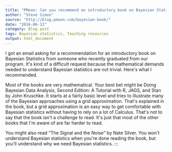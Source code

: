 ```yaml
---
title: "PMean: Can you recommend an introductory book on Bayesian Statistics"
author: "Steve Simon"
source: "http://blog.pmean.com/bayesian-book/"
date: "2016-06-13"
category: Blog post
tags: Bayesian statistics, Teaching resources
output: html_document
---
```


I got an email asking for a recommendation for an introductory book on
Bayesian Statistics from someone who recently graduated from our
program. It's kind of a difficult request because the mathematical
demands needed to understand Bayesian statistics are not trivial. Here's
what I recommended.

<!---More--->

Most of the books are very mathematical. Your best bet might be Doing
Bayesian Data Analysis, Second Edition: A Tutorial with R, JAGS, and
Stan by John Kruschke. It starts at a fairly basic level and tries to
illustrate many of the Bayesian approaches using a grid approximation.
That's explained in the book, but a grid approximation is an easy way to
get comfortable with Bayesian statistics without having to rely on a lot
of Calculus. That's not to say that the book isn't a challenge to read.
It's just that most of the other books that I'm aware of are far harder
to read.

You might also read "The Signal and the Noise" by Nate Silver. You won't
understand Bayesian statistics when you're done reading the book, but
you'll understand why we need Bayesian statistics.
:::

